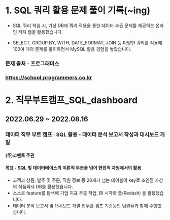 

# 1. SQL 쿼리 활용 문제 풀이 기록(~ing)

* SQL 쿼리 학습 시, 가상 DB에 쿼리 적용을 통한 데이터 추출 문제를 제공하는 온라인 저지 웹을 활용했습니다.

* SELECT, GROUP BY, WITH, DATE_FORMAT, JOIN 등 다양한 쿼리를 적용해 100여 개의 문제를 풀이하면서 MySQL 활용 경험을 쌓았습니다.

### 문제 출처 - 프로그래머스
### https://school.programmers.co.kr

# 2. 직무부트캠프_SQL_dashboard
## 2022.06.29 ~ 2022.08.16

### 데이터 직무 부트 캠프 : SQL 활용 - 데이터 분석 보고서 작성과 대시보드 개발
#### (주)코멘토 주관
#### 목표 - SQL 및 데이터베이스의 이론적 부분을 넘어 현업적 차원에서의 활용
* 고객과 상품, 발주 및 주문, 직원 정보 등 20개가 넘는 테이블이 key로 조인된 가상의 식품회사 DB를 활용했습니다.
* 스스로 feature를 탐색해 기업 지표 추출 작업, BI 시각화 툴(Redash) 을 활용했습니다.
* 데이터 분석 보고서 및 대시보드 개발 업무를 캠프 기간동안 팀원들과 함께 수행했습니다.

